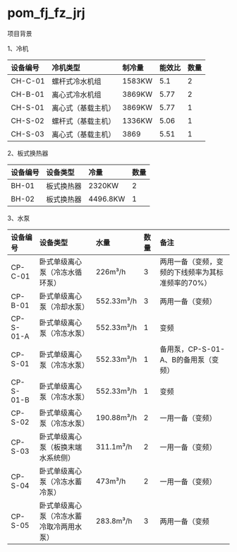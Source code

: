 # pom\_fj\_fz\_jrj

项目背景

1、冷机

| 设备编号 | 冷机类型 | 制冷量 | 能效比 | 数量 |
| :--- | :--- | :--- | :--- | :--- |
| CH-C-01 | 螺杆式冷水机组 | 1583KW | 5.1 | 2 |
| CH-B-01 | 离心式冷水机组 | 3869KW | 5.77 | 2 |
| CH-S-01 | 离心式（基载主机） | 3869KW | 5.77 | 1 |
| CH-S-02 | 螺杆式（基载主机） | 1336KW | 5.06 | 1 |
| CH-S-03 | 离心式（基载主机） | 3869 | 5.51 | 1 |

2、板式换热器

| 设备编号 | 设备类型 | 冷量 | 数量 |
| :--- | :--- | :--- | :--- |
| BH-01 | 板式换热器 | 2320KW | 2 |
| BH-02 | 板式换热器 | 4496.8KW | 1 |

3、水泵

| 设备编号 | 设备类型 | 水量 | 数量 | 备注 |
| :--- | :--- | :--- | :--- | :--- |
| CP-C-01 | 卧式单级离心泵（冷冻水循环泵） | 226m³/h | 3 | 两用一备（变频，变频的下线频率为其标准频率的70%） |
| CP-B-01 | 卧式单级离心泵（冷却水泵） | 552.33m³/h | 3 | 两用一备（变频） |
| CP-S-01-A | 卧式单级离心泵（冷冻水泵） | 552.33m³/h | 1 | 变频 |
| CP-S-01 | 卧式单级离心泵（冷冻水泵） | 552.33m³/h | 1 | 备用泵，CP-S-01-A、B的备用泵（变频） |
| CP-S-01-B | 卧式单级离心泵（冷冻水泵） | 552.33m³/h | 1 | 变频 |
| CP-S-02 | 卧式单级离心泵（冷冻水泵） | 190.88m³/h | 2 | 一用一备（变频） |
| CP-S-03 | 卧式单级离心泵（板换末端水系统侧） | 311.1m³/h | 2 | 一用一备（变频） |
| CP-S-04 | 卧式单级离心泵（冷冻水蓄冷泵） | 473m³/h | 2 | 一用一备（变频） |
| CP-S-05 | 卧式单级离心泵（冷冻水蓄冷取冷两用水泵） | 283.8m³/h | 3 | 两用一备（变频 |





